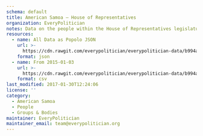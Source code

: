 ```yaml
---
schema: default
title: American Samoa — House of Representatives
organization: EveryPolitician
notes: Data on the people within the House of Representatives legislature of American Samoa.
resources:
  - name: All Data as Popolo JSON
    url: >-
      https://cdn.rawgit.com/everypolitician/everypolitician-data/b994a64fca70909fda7e2b28f4765ec85f4bcaa1/data/American_Samoa/House/ep-popolo-v1.0.json
    format: json
  - name: From 2015-01-03
    url: >-
      https://cdn.rawgit.com/everypolitician/everypolitician-data/b994a64fca70909fda7e2b28f4765ec85f4bcaa1/data/American_Samoa/House/term-2014.csv
    format: csv
last_modified: 2017-01-30T12:24:06
license: ''
category:
  - American Samoa
  - People
  - Groups & Bodies
maintainer: EveryPolitician
maintainer_email: team@everypolitician.org
---
```

